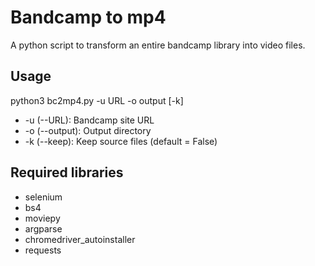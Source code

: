 # Bandcamp to mp4
A python script to transform an entire bandcamp library into video files.

## Usage

  python3 bc2mp4.py -u URL -o output [-k]
  
- -u (--URL): Bandcamp site URL
- -o (--output): Output directory
- -k (--keep): Keep source files (default = False)

## Required libraries

- selenium
- bs4
- moviepy
- argparse
- chromedriver_autoinstaller
- requests
